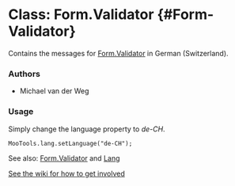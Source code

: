 Class: Form.Validator {#Form-Validator}
=====================================

Contains the messages for [Form.Validator][] in German (Switzerland).

### Authors

* Michael van der Weg

### Usage

Simply change the language property to *de-CH*.

	MooTools.lang.setLanguage("de-CH");

See also: [Form.Validator][] and [Lang][]

[See the wiki for how to get involved](http://wiki.github.com/mootools/mootools-more)

[Form.Validator]: http://www.mootools.net/docs/more/Forms/Form.Validator#Form-Validator
[Lang]: http://www.mootools.net/docs/more/Core/Lang